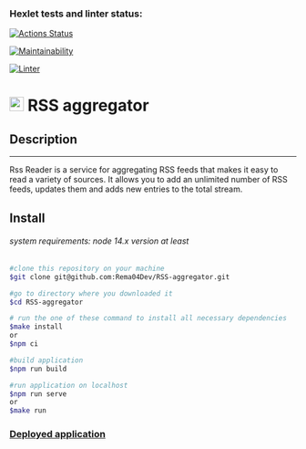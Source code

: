 ### Hexlet tests and linter status:
[![Actions Status](https://github.com/Lika1998Lika/rss/actions/workflows/hexlet-check.yml/badge.svg)](https://github.com/Lika1998Lika/rss/actions)

[![Maintainability](https://api.codeclimate.com/v1/badges/3b5d0e98aaa68f02f520/maintainability)](https://codeclimate.com/github/Lika1998Lika/rss/maintainability)

[![Linter](https://github.com/Rema04Dev/RSS-aggregator/actions/workflows/linter.yml/badge.svg)](https://github.com/Lika1998Lika/rss/actions)

# <img src="https://plumanalytics.com/wp-content/uploads/2016/07/RSS.png" style="display: inline-block; width: 25px"> RSS aggregator

## Description

---

Rss Reader is a service for aggregating RSS feeds that makes it easy to read a variety of sources. It allows you to add an unlimited number of RSS feeds, updates them and adds new entries to the total stream.

## Install

###### system requirements: node 14.x version at least

```bash
#clone this repository on your machine
$git clone git@github.com:Rema04Dev/RSS-aggregator.git

#go to directory where you downloaded it
$cd RSS-aggregator

# run the one of these command to install all necessary dependencies
$make install
or
$npm ci

#build application
$npm run build

#run application on localhost
$npm run serve
or
$make run
```

### [Deployed application](https://rss-mocha.vercel.app/)